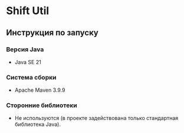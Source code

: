 # Shift Util

## Инструкция по запуску

### Версия Java
- Java SE 21

### Система сборки
- Apache Maven 3.9.9

### Сторонние библиотеки
- Не используются (в проекте задействована только стандартная библиотека Java).
